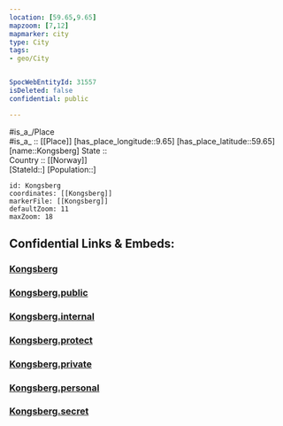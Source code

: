 ```yaml
---
location: [59.65,9.65] 
mapzoom: [7,12] 
mapmarker: city 
type: City
tags:
- geo/City


SpocWebEntityId: 31557
isDeleted: false
confidential: public

---
```

#is_a_/Place  
#is_a_ :: [[Place]] 
[has_place_longitude::9.65] 
[has_place_latitude::59.65] 
[name::Kongsberg] 
State ::  
Country :: [[Norway]]  
[StateId::] 
[Population::] 



```leaflet
id: Kongsberg
coordinates: [[Kongsberg]] 
markerFile: [[Kongsberg]] 
defaultZoom: 11 
maxZoom: 18
```


## Confidential Links & Embeds: 

### [Kongsberg](/_Standards/Earth/Continent/Europe/Europe~North/Norway/Counties~Norway/Buskerud/City/Kongsberg.md) 

### [Kongsberg.public](/_public/Earth/Continent/Europe/Europe~North/Norway/Counties~Norway/Buskerud/City/Kongsberg.public.md) 

### [Kongsberg.internal](/_internal/Earth/Continent/Europe/Europe~North/Norway/Counties~Norway/Buskerud/City/Kongsberg.internal.md) 

### [Kongsberg.protect](/_protect/Earth/Continent/Europe/Europe~North/Norway/Counties~Norway/Buskerud/City/Kongsberg.protect.md) 

### [Kongsberg.private](/_private/Earth/Continent/Europe/Europe~North/Norway/Counties~Norway/Buskerud/City/Kongsberg.private.md) 

### [Kongsberg.personal](/_personal/Earth/Continent/Europe/Europe~North/Norway/Counties~Norway/Buskerud/City/Kongsberg.personal.md) 

### [Kongsberg.secret](/_secret/Earth/Continent/Europe/Europe~North/Norway/Counties~Norway/Buskerud/City/Kongsberg.secret.md)

